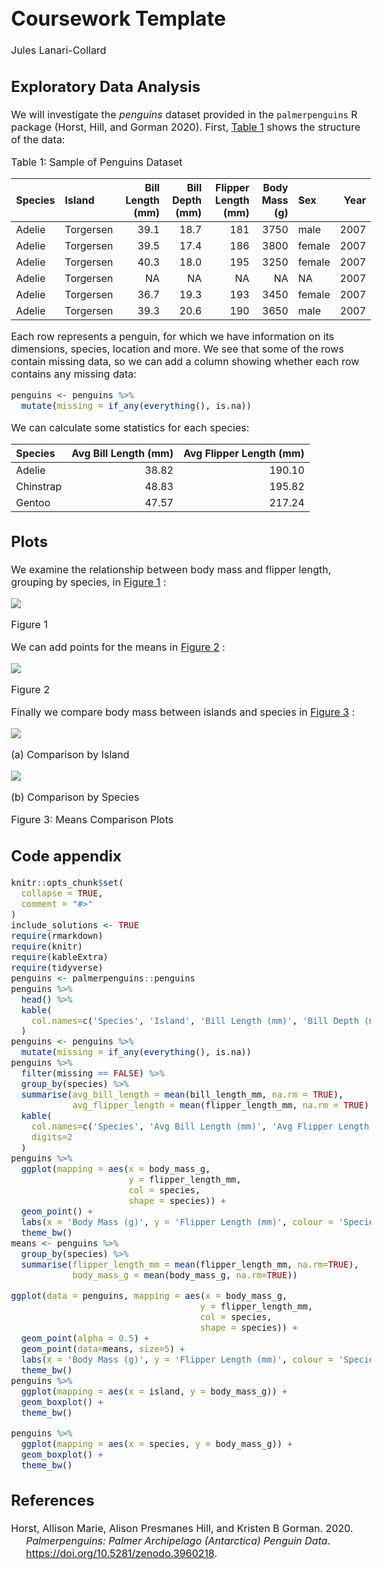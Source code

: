 # Coursework Template
Jules Lanari-Collard

<style type="text/css">
h1{
  font-size: 24pt;
}
h2{
  font-size: 18pt;
}
body{
  font-size: 12pt;
}
</style>

## Exploratory Data Analysis

We will investigate the *penguins* dataset provided in the
`palmerpenguins` R package (Horst, Hill, and Gorman 2020). First,
<a href="#tbl-penguins" class="quarto-xref">Table 1</a> shows the
structure of the data:

<div id="tbl-penguins">

Table 1: Sample of Penguins Dataset

<div class="cell-output-display">

| Species | Island | Bill Length (mm) | Bill Depth (mm) | Flipper Length (mm) | Body Mass (g) | Sex | Year |
|:---|:---|---:|---:|---:|---:|:---|---:|
| Adelie | Torgersen | 39.1 | 18.7 | 181 | 3750 | male | 2007 |
| Adelie | Torgersen | 39.5 | 17.4 | 186 | 3800 | female | 2007 |
| Adelie | Torgersen | 40.3 | 18.0 | 195 | 3250 | female | 2007 |
| Adelie | Torgersen | NA | NA | NA | NA | NA | 2007 |
| Adelie | Torgersen | 36.7 | 19.3 | 193 | 3450 | female | 2007 |
| Adelie | Torgersen | 39.3 | 20.6 | 190 | 3650 | male | 2007 |

</div>

</div>

Each row represents a penguin, for which we have information on its
dimensions, species, location and more. We see that some of the rows
contain missing data, so we can add a column showing whether each row
contains any missing data:

``` r
penguins <- penguins %>%
  mutate(missing = if_any(everything(), is.na))
```

We can calculate some statistics for each species:

| Species   | Avg Bill Length (mm) | Avg Flipper Length (mm) |
|:----------|---------------------:|------------------------:|
| Adelie    |                38.82 |                  190.10 |
| Chinstrap |                48.83 |                  195.82 |
| Gentoo    |                47.57 |                  217.24 |

## Plots

We examine the relationship between body mass and flipper length,
grouping by species, in
<a href="#fig-mass-flipper" class="quarto-xref">Figure 1</a> :

<div id="fig-mass-flipper">

<img
src="MSc_Statistics_coursework_quarto_files/figure-commonmark/fig-mass-flipper-1.png"
id="fig-mass-flipper" />

Figure 1

</div>

We can add points for the means in
<a href="#fig-means" class="quarto-xref">Figure 2</a> :

<div id="fig-means">

<img
src="MSc_Statistics_coursework_quarto_files/figure-commonmark/fig-means-1.png"
id="fig-means" />

Figure 2

</div>

Finally we compare body mass between islands and species in
<a href="#fig-boxplots" class="quarto-xref">Figure 3</a> :

<div id="fig-boxplots">

<div class="cell-output-display">

<div id="fig-boxplots-1">

<img
src="MSc_Statistics_coursework_quarto_files/figure-commonmark/fig-boxplots-1.png"
data-ref-parent="fig-boxplots" />

(a) Comparison by Island

</div>

</div>

<div class="cell-output-display">

<div id="fig-boxplots-2">

<img
src="MSc_Statistics_coursework_quarto_files/figure-commonmark/fig-boxplots-2.png"
data-ref-parent="fig-boxplots" />

(b) Comparison by Species

</div>

</div>

Figure 3: Means Comparison Plots

</div>

## Code appendix

``` r
knitr::opts_chunk$set(
  collapse = TRUE,
  comment = "#>"
)
include_solutions <- TRUE
require(rmarkdown)
require(knitr)
require(kableExtra)
require(tidyverse)
penguins <- palmerpenguins::penguins
penguins %>%
  head() %>%
  kable(
    col.names=c('Species', 'Island', 'Bill Length (mm)', 'Bill Depth (mm)', 'Flipper Length (mm)', 'Body Mass (g)', 'Sex', 'Year')
  )
penguins <- penguins %>%
  mutate(missing = if_any(everything(), is.na))
penguins %>%
  filter(missing == FALSE) %>%
  group_by(species) %>%
  summarise(avg_bill_length = mean(bill_length_mm, na.rm = TRUE),
            avg_flipper_length = mean(flipper_length_mm, na.rm = TRUE)) %>%
  kable(
    col.names=c('Species', 'Avg Bill Length (mm)', 'Avg Flipper Length (mm)'),
    digits=2
  )
penguins %>%
  ggplot(mapping = aes(x = body_mass_g,
                       y = flipper_length_mm,
                       col = species,
                       shape = species)) +
  geom_point() +
  labs(x = 'Body Mass (g)', y = 'Flipper Length (mm)', colour = 'Species', shape = 'Species') +
  theme_bw()
means <- penguins %>%
  group_by(species) %>%
  summarise(flipper_length_mm = mean(flipper_length_mm, na.rm=TRUE),
            body_mass_g = mean(body_mass_g, na.rm=TRUE))

ggplot(data = penguins, mapping = aes(x = body_mass_g,
                                     y = flipper_length_mm,
                                     col = species,
                                     shape = species)) +
  geom_point(alpha = 0.5) +
  geom_point(data=means, size=5) +
  labs(x = 'Body Mass (g)', y = 'Flipper Length (mm)', colour = 'Species', shape = 'Species') +
  theme_bw()
penguins %>%
  ggplot(mapping = aes(x = island, y = body_mass_g)) +
  geom_boxplot() +
  theme_bw()

penguins %>%
  ggplot(mapping = aes(x = species, y = body_mass_g)) +
  geom_boxplot() +
  theme_bw()
```

## References

<div id="refs" class="references csl-bib-body hanging-indent"
entry-spacing="0">

<div id="ref-palmer-penguins" class="csl-entry">

Horst, Allison Marie, Alison Presmanes Hill, and Kristen B Gorman. 2020.
*Palmerpenguins: Palmer Archipelago (Antarctica) Penguin Data*.
<https://doi.org/10.5281/zenodo.3960218>.

</div>

</div>
